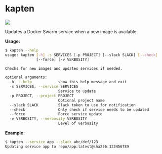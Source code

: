 # kapten

![](https://github.com/5monkeys/kapten/workflows/Test/badge.svg)

Updates a Docker Swarm service when a new image is available.

**Usage:**
```sh
$ kapten --help
usage: kapten [-h] -s SERVICES [-p PROJECT] [--slack SLACK] [--check]
              [--force] [-v VERBOSITY]

Checks for new images and updates services if needed.

optional arguments:
  -h, --help            show this help message and exit
  -s SERVICES, --service SERVICES
                        Service to update
  -p PROJECT, --project PROJECT
                        Optional project name
  --slack SLACK         Slack token to use for notification
  --check               Only check if service needs to be updated
  --force               Force service update
  -v VERBOSITY, --verbosity VERBOSITY
                        Level of verbosity
```

**Example:**
```sh
$ kapten --service app --slack abc/def/123
Updating service app to repo/app:latest@sha256:123456789
```
